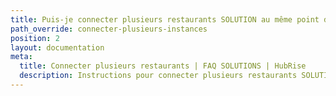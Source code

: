 ```yaml
---
title: Puis-je connecter plusieurs restaurants SOLUTION au même point de vente HubRise ?
path_override: connecter-plusieurs-instances
position: 2
layout: documentation
meta:
  title: Connecter plusieurs restaurants | FAQ SOLUTIONS | HubRise
  description: Instructions pour connecter plusieurs restaurants SOLUTION sur le même point de vente HubRise et recevoir toutes les commandes dans le même logiciel de caisse.
---
```

